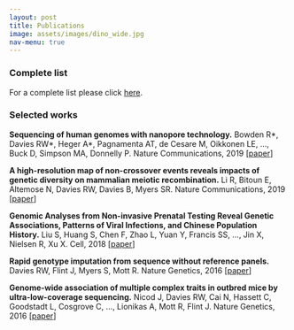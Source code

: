 ```yaml
---
layout: post
title: Publications
image: assets/images/dino_wide.jpg
nav-menu: true
---
```


<!-- One -->

<h3>Complete list</h3>

For a complete list please click <a href="https://scholar.google.com/citations?hl=en&user=URDhFY8AAAAJ">here</a>.

<h3>Selected works</h3>

<div class="inner"><p>
<b>Sequencing of human genomes with nanopore technology.</b>
Bowden R*, Davies RW*, Heger A*, Pagnamenta AT, de Cesare M, Oikkonen LE, ..., Buck D, Simpson MA, Donnelly P. Nature Communications, 2019 [<a href="https://www.nature.com/articles/s41467-019-09637-5">paper</a>]</p>

<div class="inner"><p>
<b>A high-resolution map of non-crossover events reveals impacts of genetic diversity on mammalian meiotic recombination.</b>
Li R, Bitoun E, Altemose N, Davies RW, Davies B, Myers SR. Nature Communications, 2019 [<a href="https://www.nature.com/articles/s41467-019-11675-y">paper</a>]</p>

<div class="inner"><p>
<b>Genomic Analyses from Non-invasive Prenatal Testing Reveal Genetic Associations, Patterns of Viral Infections, and Chinese Population History.</b>
Liu S, Huang S, Chen F, Zhao L, Yuan Y, Francis SS, ..., Jin X, Nielsen R, Xu X. Cell, 2018 [<a href="https://www.cell.com/cell/fulltext/S0092-8674(18)31032-8">paper</a>]</p>

<div class="inner"><p>
<b>Rapid genotype imputation from sequence without reference panels.</b>
Davies RW, Flint J, Myers S, Mott R. Nature Genetics, 2016 [<a href="https://www.nature.com/articles/ng.3594">paper</a>]</p>

<div class="inner"><p>
<b>Genome-wide association of multiple complex traits in outbred mice by ultra-low-coverage sequencing.</b>
Nicod J, Davies RW, Cai N, Hassett C, Goodstadt L, Cosgrove C, …, Lionikas A, Mott R, Flint J. Nature Genetics, 2016 [<a href="https://www.nature.com/articles/ng.3595">paper</a>]</p>
